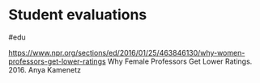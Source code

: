 # Student evaluations

#edu


https://www.npr.org/sections/ed/2016/01/25/463846130/why-women-professors-get-lower-ratings
Why Female Professors Get Lower Ratings. 2016. Anya Kamenetz
